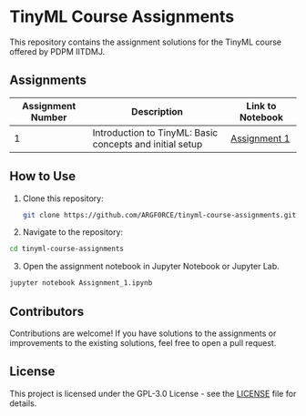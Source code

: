 # TinyML Course Assignments

This repository contains the assignment solutions for the TinyML course offered by PDPM IITDMJ.

## Assignments

| Assignment Number | Description                                              | Link to Notebook                   |
| ----------------- | -------------------------------------------------------- | ---------------------------------- |
| 1                 | Introduction to TinyML: Basic concepts and initial setup | [Assignment 1](Assignment_1.ipynb) |

## How to Use

1. Clone this repository:
   ```bash
   git clone https://github.com/ARGF0RCE/tinyml-course-assignments.git
   ```
2. Navigate to the repository:

```bash
cd tinyml-course-assignments
```

3. Open the assignment notebook in Jupyter Notebook or Jupyter Lab.

```bash
jupyter notebook Assignment_1.ipynb
```

## Contributors

Contributions are welcome! If you have solutions to the assignments or improvements to the existing solutions, feel free to open a pull request.

## License

This project is licensed under the GPL-3.0 License - see the [LICENSE](LICENSE) file for details.
